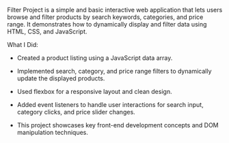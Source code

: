 Filter Project is a simple and basic interactive web application that lets users browse and filter products by search keywords, categories, and price range. It demonstrates how to dynamically display and filter data using HTML, CSS, and JavaScript.

What I Did:

+ Created a product listing using a JavaScript data array.

+ Implemented search, category, and price range filters to dynamically update the displayed products.

+ Used flexbox for a responsive layout and clean design.

+ Added event listeners to handle user interactions for search input, category clicks, and price slider changes.

+ This project showcases key front-end development concepts and DOM manipulation techniques.
